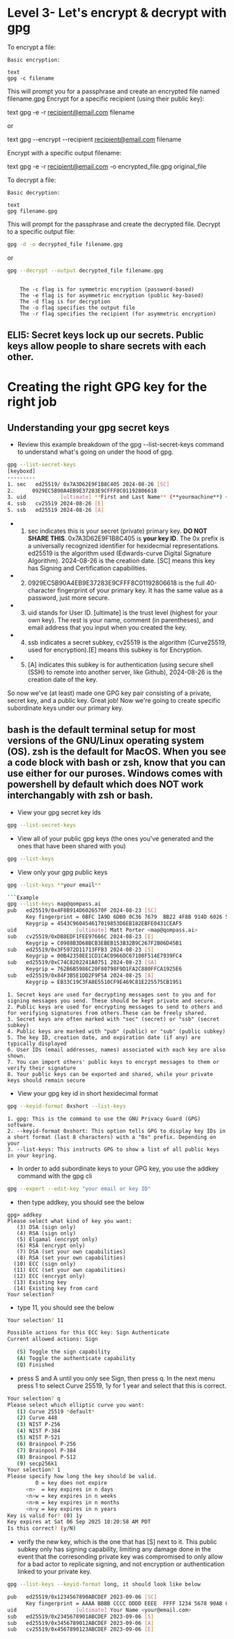 # Level 3- Let's encrypt & decrypt with gpg
To encrypt a file:

    Basic encryption:

    text
    gpg -c filename

This will prompt you for a passphrase and create an encrypted file named filename.gpg
Encrypt for a specific recipient (using their public key):

text
gpg -e -r recipient@email.com filename

or

text
gpg --encrypt --recipient recipient@email.com filename

Encrypt with a specific output filename:

text
gpg -e -r recipient@email.com -o encrypted_file.gpg original_file

To decrypt a file:

    Basic decryption:

    text
    gpg filename.gpg

This will prompt for the passphrase and create the decrypted file.
Decrypt to a specific output file:

```bash
gpg -d -o decrypted_file filename.gpg
```
or

```bash
gpg --decrypt --output decrypted_file filename.gpg
```

```Additional notes:

    The -c flag is for symmetric encryption (password-based)
    The -e flag is for asymmetric encryption (public key-based)
    The -d flag is for decryption
    The -o flag specifies the output file
    The -r flag specifies the recipient (for asymmetric encryption)
```
## ELI5: Secret keys lock up our secrets. Public keys allow people to share secrets with each other.

# Creating the right GPG key for the right job

## Understanding your gpg secret keys
- Review this example breakdown of the gpg --list-secret-keys command to understand what's going on under the hood of gpg. 

```bash
gpg --list-secret-keys
[keyboxd]
---------
1. sec   ed25519/ 0x7A3D62E9F1B8C405 2024-08-26 [SC]
2.      0929EC5B90A4EB9E37283E9CFFF8C01192806618
3. uid           [ultimate] **First and Last Name** (**yourmachine**) <**youremail.mail**>
4. ssb   cv25519 2024-08-26 [E]
5. ssb   ed25519 2024-08-26 [A]
```
- 1. sec indicates this is your secret (private) primary key. **DO NOT SHARE THIS**. 0x7A3D62E9F1B8C405 is **your key ID**. The 0x prefix is a universally recognized identifier for hexidecmial representations. ed25519 is the algorithm used (Edwards-curve Digital Signature Algorithm).  2024-08-26 is the creation date. [SC] means this key has Signing and Certification capabilities.
- 2.  0929EC5B90A4EB9E37283E9CFFF8C01192806618 is the full 40-character fingerprint of your primary key. It has the same value as a password, just more secure.
- 3. uid stands for User ID. [ultimate] is the trust level (highest for your own key). The rest is your name, comment (in parentheses), and email address that you input when you created the key. 
- 4. ssb indicates a secret subkey, cv25519 is the algorithm (Curve25519, used for encryption).[E] means this subkey is for Encryption.
- 5. [A] indicates this subkey is for authentication (using secure shell (SSH) to remote into another server, like Github), 2024-08-26 is the creation date of the key.



So now we've (at least) made one GPG key pair consisting of a private, secret key, and a public key. Great job! Now we're going to create specific subordinate keys under our primary key.
## **bash** is the default terminal setup for most versions of the GNU/Linux operating system (OS). **zsh** is the default for MacOS. When you see a code block with bash or zsh, know that you can use either for our puroses. Windows comes with powershell by default which does **NOT** work interchangably with zsh or bash. 

- View your gpg secret key ids
```bash
gpg --list-secret-keys
```

- View all of your public gpg keys (the ones you've generated and the ones that have been shared with you)
```bash
gpg --list-keys
```
- View only your gpg public keys
```bash
gpg --list-keys **your email**

```Example
gpg --list-keys map@qompass.ai
pub   ed25519/0x4F8B914D6026570F 2024-08-23 [SC]
      Key fingerprint = 0BFC 1A9D 6DB0 0C36 7679  BB22 4F8B 914D 6026 570F
      Keygrip = 4543C960454617019853D6EB182EBFE0431CEAF5
uid                   [ultimate] Matt Porter <map@qompass.ai>
sub   cv25519/0xDB8EDF1FEE97666C 2024-08-23 [E]
      Keygrip = C0988B3D68BCB3EBEB153B32B9C267F2B06D45B1
sub   ed25519/0x3F5972D11713FFB3 2024-08-23 [S]
      Keygrip = 00B42350EE1CD1CAC0966DC67108F514E7939FC4
sub   ed25519/0xC74C8202241A0751 2024-08-23 [SA]
      Keygrip = 762B6B5986C20F80798F9D1FA2C880FFCA1925E6
sub   ed25519/0x84F3B5E1DD2F9F5A 2024-08-25 [A]
      Keygrip = EB33C19C3FA8E5510CF9E469C81E225575CB1951
```

```Understanding the difference between public and private keys
1. Secret keys are used for decrypting messages sent to you and for signing messages you send. These should be kept private and secure.
2. Public keys are used for encrypting messages to send to others and for verifying signatures from others.These can be freely shared.
3. Secret keys are often marked with "sec" (secret) or "ssb" (secret subkey)
4. Public keys are marked with "pub" (public) or "sub" (public subkey)
5. The key ID, creation date, and expiration date (if any) are typically displayed
6. User IDs (email addresses, names) associated with each key are also shown.
7. You can import others' public keys to encrypt messages to them or verify their signature
8. Your public keys can be exported and shared, while your private keys should remain secure
```

- View your gpg key id in short hexidecimal format 

```bash
gpg --keyid-format 0xshort --list-keys
```
```Exlanation
1. gpg: This is the command to use the GNU Privacy Guard (GPG) software.
2. --keyid-format 0xshort: This option tells GPG to display key IDs in a short format (last 8 characters) with a "0x" prefix. Depending on your 
3. --list-keys: This instructs GPG to show a list of all public keys in your keyring.
```

- In order to add subordinate keys to your GPG key, you use the addkey command with the gpg cli

```bash
gpg --expert --edit-key "your email or key ID"
```
- then type addkey, you should see the below

```example
gpg> addkey
Please select what kind of key you want:
   (3) DSA (sign only)
   (4) RSA (sign only)
   (5) Elgamal (encrypt only)
   (6) RSA (encrypt only)
   (7) DSA (set your own capabilities)
   (8) RSA (set your own capabilities)
  (10) ECC (sign only)
  (11) ECC (set your own capabilities)
  (12) ECC (encrypt only)
  (13) Existing key
  (14) Existing key from card
Your selection? 
```
- type 11, you should see the below

```bash
Your selection? 11

Possible actions for this ECC key: Sign Authenticate 
Current allowed actions: Sign 

   (S) Toggle the sign capability
   (A) Toggle the authenticate capability
   (Q) Finished
```
- press S and A until you only see Sign, then press q. In the next menu press 1 to select Curve 25519, 1y for 1 year and select that this is correct.
```bash
Your selection? q
Please select which elliptic curve you want:
   (1) Curve 25519 *default*
   (2) Curve 448
   (3) NIST P-256
   (4) NIST P-384
   (5) NIST P-521
   (6) Brainpool P-256
   (7) Brainpool P-384
   (8) Brainpool P-512
   (9) secp256k1
Your selection? 1
Please specify how long the key should be valid.
         0 = key does not expire
      <n>  = key expires in n days
      <n>w = key expires in n weeks
      <n>m = key expires in n months
      <n>y = key expires in n years
Key is valid for? (0) 1y
Key expires at Sat 06 Sep 2025 10:20:58 AM PDT
Is this correct? (y/N)
```
- verify the new key, which is the one that has [S] next to it. This public subkey only has signing capability, limiting any damage done in the event that the corresonding private key was compromised to only allow for a bad actor to replicate signing, and not encryption or authentication linked to your private key.
```bash
gpg --list-keys --keyid-format long, it should look like below

pub   ed25519/0x1234567890ABCDEF 2023-09-06 [SC]
      Key fingerprint = AAAA BBBB CCCC DDDD EEEE  FFFF 1234 5678 90AB CDEF
uid                   [ultimate] Your Name <your@email.com>
sub   ed25519/0x2345678901ABCDEF 2023-09-06 [S]
sub   ed25519/0x3456789012ABCDEF 2023-09-06 [A]
sub   cv25519/0x4567890123ABCDEF 2023-09-06 [E]
```
